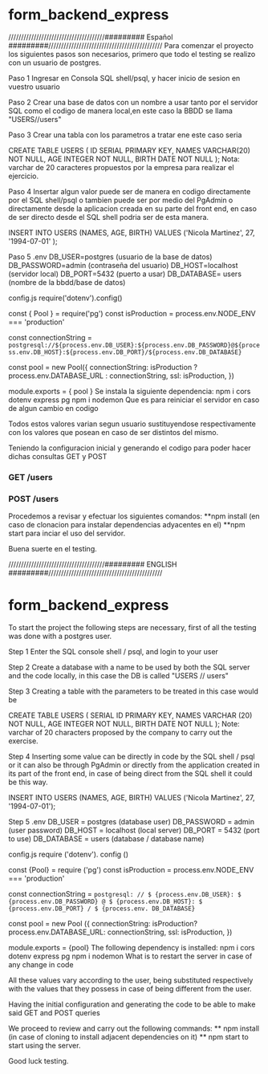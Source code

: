 # form_backend_express

//////////////////////////////////////######### Español #########/////////////////////////////////////////////
Para comenzar el proyecto los siguientes pasos son necesarios, primero que todo
el testing se realizo con un usuario de postgres.

Paso 1
Ingresar en Consola SQL shell/psql, y hacer inicio de sesion en vuestro usuario

Paso 2
Crear una base de datos con un nombre a usar tanto por el servidor SQL como el codigo de manera local,en este caso la BBDD se llama "USERS//users"

Paso 3
Crear una tabla con los parametros a tratar ene este caso seria

CREATE TABLE USERS (
  ID SERIAL PRIMARY KEY,
  NAMES VARCHAR(20) NOT NULL,
  AGE INTEGER NOT NULL,
  BIRTH DATE NOT NULL
);
Nota: varchar de 20 caracteres propuestos por la empresa para realizar el ejercicio.

Paso 4 
Insertar algun valor puede ser de manera en codigo directamente por el SQL shell/psql o tambien puede ser por medio del PgAdmin o directamente desde la aplicacion
creada en su parte del front end, en caso de ser directo desde el SQL shell podria ser de esta manera.

INSERT INTO USERS (NAMES, AGE, BIRTH)
VALUES  ('Nicola Martinez', 27, '1994-07-01' );

Paso 5
.env
DB_USER=postgres (usuario de la base de datos)
DB_PASSWORD=admin (contraseña del usuario)
DB_HOST=localhost (servidor local)
DB_PORT=5432 (puerto a usar)
DB_DATABASE= users (nombre de la bbdd/base de datos)

config.js
require('dotenv').config()

const { Pool } = require('pg')
const isProduction = process.env.NODE_ENV === 'production'

const connectionString = `postgresql://${process.env.DB_USER}:${process.env.DB_PASSWORD}@${process.env.DB_HOST}:${process.env.DB_PORT}/${process.env.DB_DATABASE}`

const pool = new Pool({
  connectionString: isProduction ? process.env.DATABASE_URL : connectionString,
  ssl: isProduction,
})

module.exports = { pool }
Se instala la siguiente dependencia:
      npm i cors dotenv express pg
      npm i nodemon
Que es para reiniciar el servidor en caso de algun cambio en codigo

Todos estos valores varian segun usuario sustituyendose respectivamente con los valores que posean en caso de ser distintos del mismo.

Teniendo la configuracion inicial y generando el codigo para poder hacer dichas consultas GET y POST

### GET    /users
### POST   /users


Procedemos a revisar y efectuar los siguientes comandos:
**npm install (en caso de clonacion para instalar dependencias adyacentes en el)
**npm start para inciar el uso del servidor.

Buena suerte en el testing.



//////////////////////////////////////######### ENGLISH #########/////////////////////////////////////////////

# form_backend_express
To start the project the following steps are necessary, first of all
the testing was done with a postgres user.

Step 1
Enter the SQL console shell / psql, and login to your user

Step 2
Create a database with a name to be used by both the SQL server and the code locally, in this case the DB is called "USERS // users"

Step 3
Creating a table with the parameters to be treated in this case would be

CREATE TABLE USERS (
  SERIAL ID PRIMARY KEY,
  NAMES VARCHAR (20) NOT NULL,
  AGE INTEGER NOT NULL,
  BIRTH DATE NOT NULL
);
Note: varchar of 20 characters proposed by the company to carry out the exercise.

Step 4
Inserting some value can be directly in code by the SQL shell / psql or it can also be through PgAdmin or directly from the application
created in its part of the front end, in case of being direct from the SQL shell it could be this way.

INSERT INTO USERS (NAMES, AGE, BIRTH)
VALUES ('Nicola Martinez', 27, '1994-07-01');

Step 5
.env
DB_USER = postgres (database user)
DB_PASSWORD = admin (user password)
DB_HOST = localhost (local server)
DB_PORT = 5432 (port to use)
DB_DATABASE = users (database / database name)

config.js
require ('dotenv'). config ()

const {Pool} = require ('pg')
const isProduction = process.env.NODE_ENV === 'production'

const connectionString = `postgresql: // $ {process.env.DB_USER}: $ {process.env.DB_PASSWORD} @ $ {process.env.DB_HOST}: $ {process.env.DB_PORT} / $ {process.env. DB_DATABASE} `

const pool = new Pool ({
  connectionString: isProduction? process.env.DATABASE_URL: connectionString,
  ssl: isProduction,
})

module.exports = {pool}
The following dependency is installed:
      npm i cors dotenv express pg
      npm i nodemon
What is to restart the server in case of any change in code

All these values ​​vary according to the user, being substituted respectively with the values ​​that they possess in case of being different from the user.

Having the initial configuration and generating the code to be able to make said GET and POST queries

We proceed to review and carry out the following commands:
** npm install (in case of cloning to install adjacent dependencies on it)
** npm start to start using the server.

Good luck testing.





